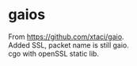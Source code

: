 # gaios
From https://github.com/xtaci/gaio.   
Added SSL, packet name is still gaio.    
cgo with openSSL static lib.  


